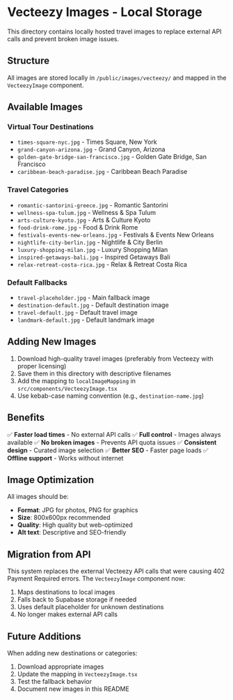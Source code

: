 # Vecteezy Images - Local Storage

This directory contains locally hosted travel images to replace external API calls and prevent broken image issues.

## Structure

All images are stored locally in `/public/images/vecteezy/` and mapped in the `VecteezyImage` component.

## Available Images

### Virtual Tour Destinations
- `times-square-nyc.jpg` - Times Square, New York
- `grand-canyon-arizona.jpg` - Grand Canyon, Arizona  
- `golden-gate-bridge-san-francisco.jpg` - Golden Gate Bridge, San Francisco
- `caribbean-beach-paradise.jpg` - Caribbean Beach Paradise

### Travel Categories
- `romantic-santorini-greece.jpg` - Romantic Santorini
- `wellness-spa-tulum.jpg` - Wellness & Spa Tulum
- `arts-culture-kyoto.jpg` - Arts & Culture Kyoto
- `food-drink-rome.jpg` - Food & Drink Rome
- `festivals-events-new-orleans.jpg` - Festivals & Events New Orleans
- `nightlife-city-berlin.jpg` - Nightlife & City Berlin
- `luxury-shopping-milan.jpg` - Luxury Shopping Milan
- `inspired-getaways-bali.jpg` - Inspired Getaways Bali
- `relax-retreat-costa-rica.jpg` - Relax & Retreat Costa Rica

### Default Fallbacks
- `travel-placeholder.jpg` - Main fallback image
- `destination-default.jpg` - Default destination image
- `travel-default.jpg` - Default travel image
- `landmark-default.jpg` - Default landmark image

## Adding New Images

1. Download high-quality travel images (preferably from Vecteezy with proper licensing)
2. Save them in this directory with descriptive filenames
3. Add the mapping to `localImageMapping` in `src/components/VecteezyImage.tsx`
4. Use kebab-case naming convention (e.g., `destination-name.jpg`)

## Benefits

✅ **Faster load times** - No external API calls
✅ **Full control** - Images always available
✅ **No broken images** - Prevents API quota issues
✅ **Consistent design** - Curated image selection
✅ **Better SEO** - Faster page loads
✅ **Offline support** - Works without internet

## Image Optimization

All images should be:
- **Format**: JPG for photos, PNG for graphics
- **Size**: 800x600px recommended
- **Quality**: High quality but web-optimized
- **Alt text**: Descriptive and SEO-friendly

## Migration from API

This system replaces the external Vecteezy API calls that were causing 402 Payment Required errors. The `VecteezyImage` component now:

1. Maps destinations to local images
2. Falls back to Supabase storage if needed  
3. Uses default placeholder for unknown destinations
4. No longer makes external API calls

## Future Additions

When adding new destinations or categories:
1. Download appropriate images
2. Update the mapping in `VecteezyImage.tsx`
3. Test the fallback behavior
4. Document new images in this README